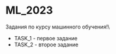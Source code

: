 # ML_2023
Задания по курсу машинного обучения!\
+ TASK_1 - первое задание
+ TASK_2 - второе задание
